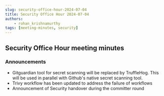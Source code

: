 ```yaml
---
slug: security-office-hour-2024-07-04
title: Security Office Hour 2024-07-04
authors: 
    - rohan_krishnamurthy
tags: [meeting-minutes, security]
---
```


## Security Office Hour meeting minutes

### Announcements

- Gitguardian tool for secret scanning will be replaced by TruffleHog. This will be used in parallel with Github's native secret scanning tool.
-	Trivy workflow has been updated to address the failure of workflows
-	Announcement of Security handover during the committer round
